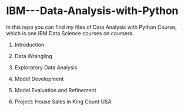 # IBM---Data-Analysis-with-Python
In this repo you can find my files of Data Analysis with Python Course, which is one IBM Data Science courses on coursera.

1. Introduction

2. Data Wrangling

3. Exploratory Data Analysis

4. Model Development

5. Model Evaluation and Refinement

6. Project: House Sales in King Count USA
